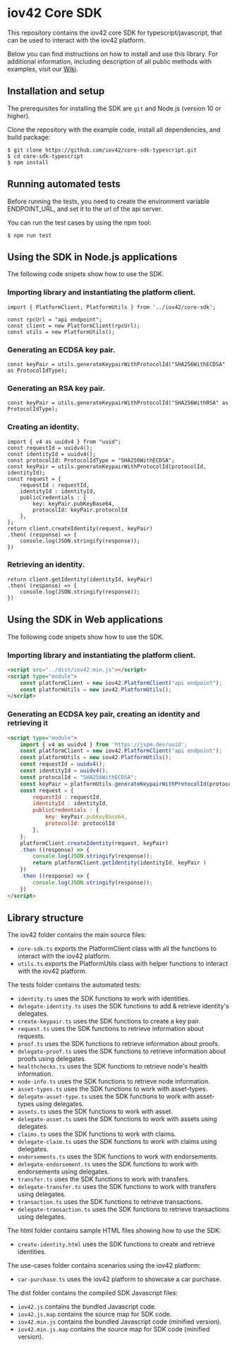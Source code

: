 # iov42 Core SDK

This repository contains the iov42 core SDK for typescript/javascript, that can be used to interact with the iov42 platform.

 Below you can find instructions on how to install and use this library. For additional information, including description of
 all public methods with examples, visit our [Wiki](https://github.com/iov42/core-sdk-typescript/wiki).

## Installation and setup

The prerequisites for installing the SDK are `git` and Node.js (version 10 or higher).

Clone the repository with the example code, install all dependencies, and build package:
```shell
$ git clone https://github.com/iov42/core-sdk-typescript.git
$ cd core-sdk-typescript
$ npm install
```

## Running automated tests

Before running the tests, you need to create the environment variable ENDPOINT_URL, and set it to the url of the api server.

You can run the test cases by using the npm tool:
```console
$ npm run test
```

## Using the SDK in Node.js applications

The following code snipets show how to use the SDK.

### Importing library and instantiating the platform client.
```node
import { PlatformClient, PlatformUtils } from '../iov42/core-sdk';

const rpcUrl = "api endpoint";
const client = new PlatformClient(rpcUrl);
const utils = new PlatformUtils();
```

### Generating an ECDSA key pair.
```node
const keyPair = utils.generateKeypairWithProtocolId("SHA256WithECDSA" as ProtocolIdType);
```

### Generating an RSA key pair.
```node
const keyPair = utils.generateKeypairWithProtocolId("SHA256WithRSA" as ProtocolIdType);
```

### Creating an identity.
```node
import { v4 as uuidv4 } from "uuid";
const requestId = uuidv4();
const identityId = uuidv4();
const protocolId: ProtocolIdType = "SHA256WithECDSA";
const keyPair = utils.generateKeypairWithProtocolId(protocolId, identityId);
const request = {
    requestId : requestId,
    identityId : identityId,
    publicCredentials : {
        key: keyPair.pubKeyBase64,
        protocolId: keyPair.protocolId
    },
};
return client.createIdentity(request, keyPair)
.then( (response) => {
    console.log(JSON.stringify(response));
})
```

### Retrieving an identity.
```node
return client.getIdentity(identityId, keyPair)
.then( (response) => {
    console.log(JSON.stringify(response));
})
```

## Using the SDK in Web applications

The following code snipets show how to use the SDK.

### Importing library and instantiating the platform client.
```html
<script src="../dist/iov42.min.js"></script>
<script type="module">
    const platformClient = new iov42.PlatformClient("api endpoint");
    const platformUtils = new iov42.PlatformUtils();
</script>
```

### Generating an ECDSA key pair, creating an identity and retrieving it
```html
<script type="module">
    import { v4 as uuidv4 } from 'https://jspm.dev/uuid';
    const platformClient = new iov42.PlatformClient("api endpoint");
    const platformUtils = new iov42.PlatformUtils();
    const requestId = uuidv4();
    const identityId = uuidv4();
    const protocolId = "SHA256WithECDSA";
    const keyPair = platformUtils.generateKeypairWithProtocolId(protocolId, identityId);
    const request = {
        requestId : requestId,
        identityId : identityId,
        publicCredentials : {
            key: keyPair.pubKeyBase64,
            protocolId: protocolId
        },
    };
    platformClient.createIdentity(request, keyPair)
    .then ((response) => {
        console.log(JSON.stringify(response));
        return platformClient.getIdentity(identityId, keyPair )
    })
    .then ((response) => {
        console.log(JSON.stringify(response));
    })
</script>
```

## Library structure

The iov42 folder contains the main source files:
- `core-sdk.ts` exports the PlatformClient class with all the functions to interact with the iov42 platform.
- `utils.ts` exports the PlatformUtils class with helper functions to interact with the iov42 platform.

The tests folder contains the automated tests:
- `identity.ts` uses the SDK functions to work with identities.
- `delegate-identity.ts` uses the SDK functions to add & retrieve identity's delegates.
- `create-keypair.ts` uses the SDK functions to create a key pair.
- `request.ts` uses the SDK functions to retrieve information about requests.
- `proof.ts` uses the SDK functions to retrieve information about proofs.
- `delegate-proof.ts` uses the SDK functions to retrieve information about proofs using delegates.
- `healthchecks.ts` uses the SDK functions to retrieve node's health information.
- `node-info.ts` uses the SDK functions to retrieve node information.
- `asset-types.ts` uses the SDK functions to work with asset-types.
- `delegate-asset-type.ts` uses the SDK functions to work with asset-types using delegates.
- `assets.ts` uses the SDK functions to work with asset.
- `delegate-asset.ts` uses the SDK functions to work with assets using delegates.
- `claims.ts` uses the SDK functions to work with claims.
- `delegate-claim.ts` uses the SDK functions to work with claims using delegates.
- `endorsements.ts` uses the SDK functions to work with endorsements.
- `delegate-endorsement.ts` uses the SDK functions to work with endorsements using delegates.
- `transfer.ts` uses the SDK functions to work with transfers.
- `delegate-transfer.ts` uses the SDK functions to work with transfers using delegates.
- `transaction.ts` uses the SDK functions to retrieve transactions.
- `delegate-transaction.ts` uses the SDK functions to retrieve transactions using delegates.

The html folder contains sample HTML files showing how to use the SDK:
- `create-identity.html` uses the SDK functions to create and retrieve identities.

The use-cases folder contains scenarios using the iov42 platform:
- `car-purchase.ts` uses the iov42 platform to showcase a car purchase.

The dist folder contains the compiled SDK Javascript files:
- `iov42.js` contains the bundled Javascript code.
- `iov42.js.map` contains the source map for SDK code.
- `iov42.min.js` contains the bundled Javascript code (minified version).
- `iov42.min.js.map` contains the source map for SDK code (minified version).

